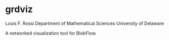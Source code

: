 

grdviz
======

Louis F. Rossi
Department of Mathematical Sciences
University of Delaware

A networked visualization tool for BlobFlow.
